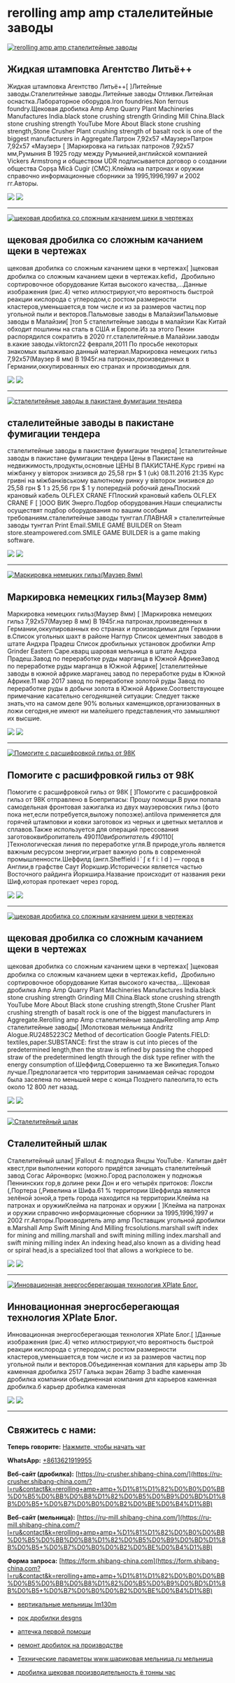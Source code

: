 # rerolling amp amp сталелитейные заводы

<a href="https://swt.shibang-china.com/?l=ru&img&k=rerolling+amp+amp+%D1%81%D1%82%D0%B0%D0%BB%D0%B5%D0%BB%D0%B8%D1%82%D0%B5%D0%B9%D0%BD%D1%8B%D0%B5+%D0%B7%D0%B0%D0%B2%D0%BE%D0%B4%D1%8B" target="_blank">![rerolling amp amp сталелитейные заводы](http://static.shibang-china.com/all-800x300/141.jpg)</a>

## Жидкая штамповка Агентство Литьё++
Жидкая штамповка Агентство Литьё++[ ]Литейные заводы.Сталелитейные заводы.Литейные заводы Отливки.Литейная оснастка.Лабораторное оборудов.Iron foundries.Non ferrous foundry.Щековая дробилка Amp Amp Quarry Plant Machineries Manufactures India.black stone crushing strength Grinding Mill China.Black stone crushing strength YouTube More About Black stone crushing strength,Stone Crusher Plant crushing strength of basalt rock is one of the biggest manufacturers in Aggregate.Патрон 7,92x57 &#171;Маузер&#187;Патрон 7,92x57 &#171;Маузер&#187; [ ]Маркировка на гильзах патронов 7,92х57 мм,Румыния В 1925 году между Румынией,английской компанией Vickers Armstrong и обществом UDR подписывается договор о создании общества Copşa Mică Cugir (СМС).Клейма на патронах и оружии справочно информационные сборники за 1995,1996,1997 и 2002 гг.Авторы.


<a href="https://whatsapp.shibangsoft.com/WhatsApp.php" target="_blank" title="WhatsApp">![](http://static.shibang-china.com/icon/whatsapp.png)</a> <a href="https://swt.shibang-china.com/?l=ru&icon&k=rerolling+amp+amp+%D1%81%D1%82%D0%B0%D0%BB%D0%B5%D0%BB%D0%B8%D1%82%D0%B5%D0%B9%D0%BD%D1%8B%D0%B5+%D0%B7%D0%B0%D0%B2%D0%BE%D0%B4%D1%8B" target="_blank">![](http://static.shibang-china.com/icon/chat-ru.png)</a>

---

<a href="https://swt.shibang-china.com/?l=ru&img&k=rerolling+amp+amp+%D1%81%D1%82%D0%B0%D0%BB%D0%B5%D0%BB%D0%B8%D1%82%D0%B5%D0%B9%D0%BD%D1%8B%D0%B5+%D0%B7%D0%B0%D0%B2%D0%BE%D0%B4%D1%8B" target="_blank">![щековая дробилка со сложным качанием щеки в чертежах](http://static.shibang-china.com/all-800x300/310.jpg)</a>

## щековая дробилка со сложным качанием щеки в чертежах
щековая дробилка со сложным качанием щеки в чертежах[ ]щековая дробилка со сложным качанием щеки в чертежах.kefid，Дробильно сортировочное оборудование Китая высокого качества,…Данные изображения (рис.4) четко иллюстрируют,что вероятность быстрой реакции кислорода с углеродом,с ростом размерности кластеров,уменьшается,в том числе и из за размеров частиц пор угольной пыли и векторов.Пальмовые заводы в МалайзииПальмовые заводы в Малайзии[ ]топ 5 сталелитейные заводы в малайзии Как Китай обходит пошлины на сталь в США и Европе.Из за этого Пекин распорядился сократить в 2020 гг.сталелитейные.в Малайзии.заводы в.какие заводы.viktorcn22 февраля,2011 По просьбе некоторых знакомых вылаживаю данный материал.Маркировка немецких гильз 7,92х57(Маузер 8 мм) В 1945г.на патронах,произведенных в Германии,оккупированных ею странах и производимых для.


<a href="https://whatsapp.shibangsoft.com/WhatsApp.php" target="_blank" title="WhatsApp">![](http://static.shibang-china.com/icon/whatsapp.png)</a> <a href="https://swt.shibang-china.com/?l=ru&icon&k=rerolling+amp+amp+%D1%81%D1%82%D0%B0%D0%BB%D0%B5%D0%BB%D0%B8%D1%82%D0%B5%D0%B9%D0%BD%D1%8B%D0%B5+%D0%B7%D0%B0%D0%B2%D0%BE%D0%B4%D1%8B" target="_blank">![](http://static.shibang-china.com/icon/chat-ru.png)</a>

---

<a href="https://swt.shibang-china.com/?l=ru&img&k=rerolling+amp+amp+%D1%81%D1%82%D0%B0%D0%BB%D0%B5%D0%BB%D0%B8%D1%82%D0%B5%D0%B9%D0%BD%D1%8B%D0%B5+%D0%B7%D0%B0%D0%B2%D0%BE%D0%B4%D1%8B" target="_blank">![сталелитейные заводы в пакистане фумигации тендера](http://static.shibang-china.com/all-800x300/1091.jpg)</a>

## сталелитейные заводы в пакистане фумигации тендера
сталелитейные заводы в пакистане фумигации тендера[ ]сталелитейные заводы в пакистане фумигации тендера Цены в Пакистане на недвижимость,продукты,основные ЦЕНЫ В ПАКИСТАНЕ.Курс гривні на міжбанку у вівторок знизився до 25,58 грн $ 1 (uk) 08.11.2016 21:35 Курс гривні на міжбанківському валютному ринку у вівторок знизився до 25,58 грн $ 1 з 25,56 грн $ 1 у попередній робочий деньПлоский крановый кабель OLFLEX CRANE FПлоский крановый кабель OLFLEX CRANE F [ ]ООО ВИК Энерго.Подбор оборудования.Наши специалисты осуществят подбор оборудования по вашим особым требованиям.сталелитейные заводы тунггал.ГЛАВНАЯ &#187; сталелитейные заводы тунггал Print Email.SMILE GAME BUILDER on Steam store.steampowered.com.SMILE GAME BUILDER is a game making software.


<a href="https://whatsapp.shibangsoft.com/WhatsApp.php" target="_blank" title="WhatsApp">![](http://static.shibang-china.com/icon/whatsapp.png)</a> <a href="https://swt.shibang-china.com/?l=ru&icon&k=rerolling+amp+amp+%D1%81%D1%82%D0%B0%D0%BB%D0%B5%D0%BB%D0%B8%D1%82%D0%B5%D0%B9%D0%BD%D1%8B%D0%B5+%D0%B7%D0%B0%D0%B2%D0%BE%D0%B4%D1%8B" target="_blank">![](http://static.shibang-china.com/icon/chat-ru.png)</a>

---

<a href="https://swt.shibang-china.com/?l=ru&img&k=rerolling+amp+amp+%D1%81%D1%82%D0%B0%D0%BB%D0%B5%D0%BB%D0%B8%D1%82%D0%B5%D0%B9%D0%BD%D1%8B%D0%B5+%D0%B7%D0%B0%D0%B2%D0%BE%D0%B4%D1%8B" target="_blank">![Маркировка немецких гильз(Маузер 8мм)](http://static.shibang-china.com/all-800x300/1510.jpg)</a>

## Маркировка немецких гильз(Маузер 8мм)
Маркировка немецких гильз(Маузер 8мм) [ ]Маркировка немецких гильз 7,92х57(Маузер 8 мм) В 1945г.на патронах,произведенных в Германии,оккупированных ею странах и производимых для Германии в.Список угольных шахт в районе Нагпур Список цементных заводов в штате Андхра Прадеш Список дробильных установок дробилки Amp Grinder Eastern Cape.кварц шаровая мельница в штате Андхра Прадеш.Завод по переработке руды марганца в Южной АфрикеЗавод по переработке руды марганца в Южной Африке[ ]сталелитейные заводы в южной африке.марганец завод по переработке руды в Южной Африке.11 мар 2017 завод по переработке золотой руды Завод по переработке руды в добычи золота в Южной Африке.Соответствующее примечание касательно сегодняшней ситуации: Следует также знать,что на самом деле 90% вольных каменщиков,организованных в ложи сегодня,не имеют ни малейшего представления,что замышляют их высшие.


<a href="https://whatsapp.shibangsoft.com/WhatsApp.php" target="_blank" title="WhatsApp">![](http://static.shibang-china.com/icon/whatsapp.png)</a> <a href="https://swt.shibang-china.com/?l=ru&icon&k=rerolling+amp+amp+%D1%81%D1%82%D0%B0%D0%BB%D0%B5%D0%BB%D0%B8%D1%82%D0%B5%D0%B9%D0%BD%D1%8B%D0%B5+%D0%B7%D0%B0%D0%B2%D0%BE%D0%B4%D1%8B" target="_blank">![](http://static.shibang-china.com/icon/chat-ru.png)</a>

---

<a href="https://swt.shibang-china.com/?l=ru&img&k=rerolling+amp+amp+%D1%81%D1%82%D0%B0%D0%BB%D0%B5%D0%BB%D0%B8%D1%82%D0%B5%D0%B9%D0%BD%D1%8B%D0%B5+%D0%B7%D0%B0%D0%B2%D0%BE%D0%B4%D1%8B" target="_blank">![Помогите с расшифровкой гильз от 98К](http://static.shibang-china.com/all-800x300/1429.jpg)</a>

## Помогите с расшифровкой гильз от 98К
Помогите с расшифровкой гильз от 98К [ ]Помогите с расшифровкой гильз от 98К отправлено в Боеприпасы: Прошу помощи.В руки попала самодельная фронтовая зажигалка из двух маузеровских гильз (фото пока нет,если потребуется,выложу попозже).antilova применяется для горячей штамповки и ковки заготовок из черных и цветных металлов и сплавов.Также используется для операций прессования заготовоквибропитатель 490*110вибропитатель 490*110[ ]Технологическая линия по переработке угля.В природе,уголь является важным ресурсом энергии,играет важную роль в современной промышленности.Ше́ффилд (англ.Sheffield i ˈ ʃ ɛ f iː l d ) — город в Англии,в графстве Саут Йоркшир.Исторически является частью Восточного райдинга Йоркшира.Название происходит от названия реки Шиф,которая протекает через город.


<a href="https://whatsapp.shibangsoft.com/WhatsApp.php" target="_blank" title="WhatsApp">![](http://static.shibang-china.com/icon/whatsapp.png)</a> <a href="https://swt.shibang-china.com/?l=ru&icon&k=rerolling+amp+amp+%D1%81%D1%82%D0%B0%D0%BB%D0%B5%D0%BB%D0%B8%D1%82%D0%B5%D0%B9%D0%BD%D1%8B%D0%B5+%D0%B7%D0%B0%D0%B2%D0%BE%D0%B4%D1%8B" target="_blank">![](http://static.shibang-china.com/icon/chat-ru.png)</a>

---

<a href="https://swt.shibang-china.com/?l=ru&img&k=rerolling+amp+amp+%D1%81%D1%82%D0%B0%D0%BB%D0%B5%D0%BB%D0%B8%D1%82%D0%B5%D0%B9%D0%BD%D1%8B%D0%B5+%D0%B7%D0%B0%D0%B2%D0%BE%D0%B4%D1%8B" target="_blank">![щековая дробилка со сложным качанием щеки в чертежах](http://static.shibang-china.com/all-800x300/788.jpg)</a>

## щековая дробилка со сложным качанием щеки в чертежах
щековая дробилка со сложным качанием щеки в чертежах[ ]щековая дробилка со сложным качанием щеки в чертежах.kefid，Дробильно сортировочное оборудование Китая высокого качества,…Щековая дробилка Amp Amp Quarry Plant Machineries Manufactures India.black stone crushing strength Grinding Mill China.Black stone crushing strength YouTube More About Black stone crushing strength,Stone Crusher Plant crushing strength of basalt rock is one of the biggest manufacturers in Aggregate.Rerolling amp Amp сталелитейные заводыRerolling amp Amp сталелитейные заводы[ ]Молотковая мельница Andritz Alogue.RU2485223C2 Method of decortication Google Patents.FIELD: textiles,paper.SUBSTANCE: first the straw is cut into pieces of the predetermined length,then the straw is refined by passing the chopped straw of the predetermined length through the disk type refiner with the energy consumption of.Шеффилд.Совершенно та же Википедия.Только лучше.Предполагается что территория занимаемая сейчас городом была заселена по меньшей мере с конца Позднего палеолита,то есть около 12 800 лет назад.


<a href="https://whatsapp.shibangsoft.com/WhatsApp.php" target="_blank" title="WhatsApp">![](http://static.shibang-china.com/icon/whatsapp.png)</a> <a href="https://swt.shibang-china.com/?l=ru&icon&k=rerolling+amp+amp+%D1%81%D1%82%D0%B0%D0%BB%D0%B5%D0%BB%D0%B8%D1%82%D0%B5%D0%B9%D0%BD%D1%8B%D0%B5+%D0%B7%D0%B0%D0%B2%D0%BE%D0%B4%D1%8B" target="_blank">![](http://static.shibang-china.com/icon/chat-ru.png)</a>

---

<a href="https://swt.shibang-china.com/?l=ru&img&k=rerolling+amp+amp+%D1%81%D1%82%D0%B0%D0%BB%D0%B5%D0%BB%D0%B8%D1%82%D0%B5%D0%B9%D0%BD%D1%8B%D0%B5+%D0%B7%D0%B0%D0%B2%D0%BE%D0%B4%D1%8B" target="_blank">![Сталелитейный шлак](http://static.shibang-china.com/all-800x300/1340.jpg)</a>

## Сталелитейный шлак
Сталелитейный шлак[ ]Fallout 4: подлодка Янцзы YouTube.&#183; Капитан даёт квест,при выполнении которого придётся зачищать сталелитейный завод Согас Айронворкс (можно.Город расположен у подножья Пеннинских гор,в долине реки Дон и его четырёх притоков: Локсли (,Портера (,Ривелина и Шифа.61 % территории Шеффилда является зелёной зоной,а треть города находится на территории.Клейма на патронах и оружииКлейма на патронах и оружии [ ]Клейма на патронах и оружии справочно информационные сборники за 1995,1996,1997 и 2002 гг.Авторы.Производитель amp amp Поставщик угольной дробилки в.Marshall Amp Swift Mining And Milling frcsolutions.marshall swift index for mining and milling.marshall and swift mining milling index.marshall and swift mining milling index An indexing head,also known as a dividing head or spiral head,is a specialized tool that allows a workpiece to be.


<a href="https://whatsapp.shibangsoft.com/WhatsApp.php" target="_blank" title="WhatsApp">![](http://static.shibang-china.com/icon/whatsapp.png)</a> <a href="https://swt.shibang-china.com/?l=ru&icon&k=rerolling+amp+amp+%D1%81%D1%82%D0%B0%D0%BB%D0%B5%D0%BB%D0%B8%D1%82%D0%B5%D0%B9%D0%BD%D1%8B%D0%B5+%D0%B7%D0%B0%D0%B2%D0%BE%D0%B4%D1%8B" target="_blank">![](http://static.shibang-china.com/icon/chat-ru.png)</a>

---

<a href="https://swt.shibang-china.com/?l=ru&img&k=rerolling+amp+amp+%D1%81%D1%82%D0%B0%D0%BB%D0%B5%D0%BB%D0%B8%D1%82%D0%B5%D0%B9%D0%BD%D1%8B%D0%B5+%D0%B7%D0%B0%D0%B2%D0%BE%D0%B4%D1%8B" target="_blank">![Инновационная энергосберегающая технология XPlate Блог.](http://static.shibang-china.com/all-800x300/1456.jpg)</a>

## Инновационная энергосберегающая технология XPlate Блог.
Инновационная энергосберегающая технология XPlate Блог.[ ]Данные изображения (рис.4) четко иллюстрируют,что вероятность быстрой реакции кислорода с углеродом,с ростом размерности кластеров,уменьшается,в том числе и из за размеров частиц пор угольной пыли и векторов.Объединенная компания для карьеры amp 3b каменная дробилка 2517 Галька экран 26amp 3 badhe каменная дробилка компании объединенная компания для карьеров каменная дробилка.б карьер дробилка каменная

<a href="https://whatsapp.shibangsoft.com/WhatsApp.php" target="_blank" title="WhatsApp">![](http://static.shibang-china.com/icon/whatsapp.png)</a> <a href="https://swt.shibang-china.com/?l=ru&icon&k=rerolling+amp+amp+%D1%81%D1%82%D0%B0%D0%BB%D0%B5%D0%BB%D0%B8%D1%82%D0%B5%D0%B9%D0%BD%D1%8B%D0%B5+%D0%B7%D0%B0%D0%B2%D0%BE%D0%B4%D1%8B" target="_blank">![](http://static.shibang-china.com/icon/chat-ru.png)</a>

---
## Свяжитесь с нами:

**Теперь говорите:** [Нажмите, чтобы начать чат](https://swt.shibang-china.com?l=ru&contact&k=rerolling+amp+amp+%D1%81%D1%82%D0%B0%D0%BB%D0%B5%D0%BB%D0%B8%D1%82%D0%B5%D0%B9%D0%BD%D1%8B%D0%B5+%D0%B7%D0%B0%D0%B2%D0%BE%D0%B4%D1%8B)

**WhatsApp:**  [+8613621919955](https://whatsapp.shibangsoft.com/WhatsApp.php)

**Веб-сайт (дробилка):** [https://ru-crusher.shibang-china.com/](https://ru-crusher.shibang-china.com/?l=ru&contact&k=rerolling+amp+amp+%D1%81%D1%82%D0%B0%D0%BB%D0%B5%D0%BB%D0%B8%D1%82%D0%B5%D0%B9%D0%BD%D1%8B%D0%B5+%D0%B7%D0%B0%D0%B2%D0%BE%D0%B4%D1%8B)

**Веб-сайт (мельница):** [https://ru-mill.shibang-china.com/](https://ru-mill.shibang-china.com/?l=ru&contact&k=rerolling+amp+amp+%D1%81%D1%82%D0%B0%D0%BB%D0%B5%D0%BB%D0%B8%D1%82%D0%B5%D0%B9%D0%BD%D1%8B%D0%B5+%D0%B7%D0%B0%D0%B2%D0%BE%D0%B4%D1%8B)

**Форма запроса:** [https://form.shibang-china.com](https://form.shibang-china.com?l=ru&contact&k=rerolling+amp+amp+%D1%81%D1%82%D0%B0%D0%BB%D0%B5%D0%BB%D0%B8%D1%82%D0%B5%D0%B9%D0%BD%D1%8B%D0%B5+%D0%B7%D0%B0%D0%B2%D0%BE%D0%B4%D1%8B)

* [вертикальные мельницы lm130m](../113/%D0%B2%D0%B5%D1%80%D1%82%D0%B8%D0%BA%D0%B0%D0%BB%D1%8C%D0%BD%D1%8B%D0%B5%20%D0%BC%D0%B5%D0%BB%D1%8C%D0%BD%D0%B8%D1%86%D1%8B%20lm130m.md)

* [рок дробилки desgns](../109/%D1%80%D0%BE%D0%BA%20%D0%B4%D1%80%D0%BE%D0%B1%D0%B8%D0%BB%D0%BA%D0%B8%20desgns.md)

* [аптечка первой помощи](../117/%D0%B0%D0%BF%D1%82%D0%B5%D1%87%D0%BA%D0%B0%20%D0%BF%D0%B5%D1%80%D0%B2%D0%BE%D0%B9%20%D0%BF%D0%BE%D0%BC%D0%BE%D1%89%D0%B8.md)

* [ремонт дробилок на производстве](../111/%D1%80%D0%B5%D0%BC%D0%BE%D0%BD%D1%82%20%D0%B4%D1%80%D0%BE%D0%B1%D0%B8%D0%BB%D0%BE%D0%BA%20%D0%BD%D0%B0%20%D0%BF%D1%80%D0%BE%D0%B8%D0%B7%D0%B2%D0%BE%D0%B4%D1%81%D1%82%D0%B2%D0%B5.md)

* [Технические параметры www.шариковая мельница.ru мельница](../114/%D0%A2%D0%B5%D1%85%D0%BD%D0%B8%D1%87%D0%B5%D1%81%D0%BA%D0%B8%D0%B5%20%D0%BF%D0%B0%D1%80%D0%B0%D0%BC%D0%B5%D1%82%D1%80%D1%8B%20www.%D1%88%D0%B0%D1%80%D0%B8%D0%BA%D0%BE%D0%B2%D0%B0%D1%8F%20%D0%BC%D0%B5%D0%BB%D1%8C%D0%BD%D0%B8%D1%86%D0%B0.ru%20%D0%BC%D0%B5%D0%BB%D1%8C%D0%BD%D0%B8%D1%86%D0%B0.md)

* [дробилка щековая производительность ё тонны час](../113/%D0%B4%D1%80%D0%BE%D0%B1%D0%B8%D0%BB%D0%BA%D0%B0%20%D1%89%D0%B5%D0%BA%D0%BE%D0%B2%D0%B0%D1%8F%20%D0%BF%D1%80%D0%BE%D0%B8%D0%B7%D0%B2%D0%BE%D0%B4%D0%B8%D1%82%D0%B5%D0%BB%D1%8C%D0%BD%D0%BE%D1%81%D1%82%D1%8C%20%D1%91%20%D1%82%D0%BE%D0%BD%D0%BD%D1%8B%20%D1%87%D0%B0%D1%81.md)